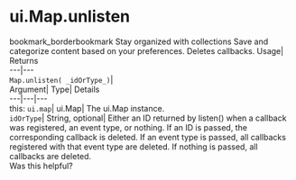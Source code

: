  
#  ui.Map.unlisten 
bookmark_borderbookmark Stay organized with collections  Save and categorize content based on your preferences.
Deletes callbacks. 
Usage| Returns  
---|---  
`Map.unlisten( _idOrType_)`|   
Argument|  Type| Details  
---|---|---  
this: `ui.map`| ui.Map| The ui.Map instance.  
`idOrType`| String, optional| Either an ID returned by listen() when a callback was registered, an event type, or nothing. If an ID is passed, the corresponding callback is deleted. If an event type is passed, all callbacks registered with that event type are deleted. If nothing is passed, all callbacks are deleted.  
Was this helpful?
